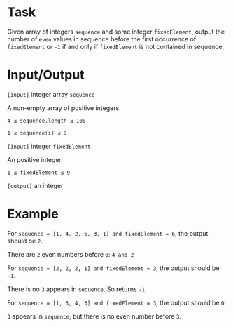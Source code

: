 # Task
Given array of integers `sequence` and some integer `fixedElement`, output the number of `even` values in sequence before the first occurrence of `fixedElement` or `-1` if and only if `fixedElement` is not contained in sequence.



# Input/Output


`[input]` integer array `sequence`

A non-empty array of positive integers.

`4 ≤ sequence.length ≤ 100`

`1 ≤ sequence[i] ≤ 9`

`[input]` integer `fixedElement`

An positive integer

`1 ≤ fixedElement ≤ 9`

`[output]` an integer


# Example

For `sequence = [1, 4, 2, 6, 3, 1] and fixedElement = 6`, the output should be `2`.

There are `2` even numbers before `6`: `4 and 2`

For `sequence = [2, 2, 2, 1] and fixedElement = 3`, the output should be `-1`.

There is no `3` appears in `sequence`. So returns `-1`.

For `sequence = [1, 3, 4, 3] and fixedElement = 3`, the output should be `0`.

`3` appears in `sequence`, but there is no even number before `3`.

